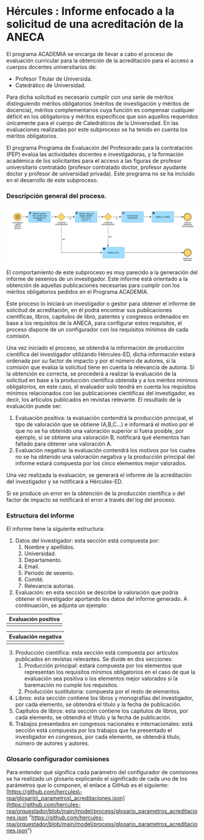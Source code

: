 # Hércules : Informe enfocado a la solicitud de una acreditación de la ANECA



El programa ACADEMIA se encarga de llevar a cabo el proceso de evaluación curricular para la obtención de la acreditación para el acceso a cuerpos docentes universitarios de:

* Profesor Titular de Universida.
* Catedrático de Universidad.

Para dicha solicitud es necesario cumplir con una serie de méritos distinguiendo méritos obligatorios (méritos de investigación y méritos de docencia), méritos complementarios cuya función es compensar cualquier déficit en los obligatorios y méritos específicos que son aquellos requeridos únicamente para el cuerpo de Catedráticos de la Universidad. En las evaluaciones realizadas por este subproceso se ha tenido en cuenta los méritos obligatorios.

El programa Programa de Evaluación del Profesorado para la contratación (PEP) evalúa las actividades docentes e investigadoras, y la formación académica de los solicitantes para el acceso a las figuras de profesor universitario contratado (profesor contratado doctor, profesor ayudante doctor y profesor de universidad privada). Este programa no se ha incluido en el desarrollo de este subproceso.

### Descripción general del proceso.

  


![](/attachments/598147206/598149312.png)

  


El comportamiento de este subproceso es muy parecido a la generación del informe de sexenios de un investigador. Este informe está orientado a la obtención de aquellas publicaciones necesarias para cumplir con los méritos obligatorios pedidos en el Programa ACADEMIA. 

Este proceso lo iniciará un investigador o gestor para obtener el informe de solicitud de acreditación, en él podrá encontrar sus publicaciones científicas, libros, capítulos de libro, patentes y congresos ordenados en base a los requisitos de la ANECA, para configurar estos requisitos, el proceso dispone de un configurador con los requisitos mínimos de cada comisión.   


Una vez iniciado el proceso, se obtendrá la información de producción científica del investigador utilizando Hércules\-ED, dicha información estará ordenada por su factor de impacto y por el número de autores, si la comisión que evalúa la solicitud tiene en cuenta la relevancia de autoría. Si la obtención es correcta, se procederá a realizar la evaluación de la solicitud en base a la producción científica obtenida y a los méritos mínimos obligatorios, en este caso, el evaluador solo tendrá en cuenta los requisitos mínimos relacionados con las publicaciones científicas del investigador, es decir, los artículos publicados en revistas relevante. El resultado de la evaluación puede ser:

1. Evaluación positiva: la evaluación contendrá la producción principal, el tipo de valoración que se obtiene (A,B,C...) e informará el motivo por el que no se ha obtenido una valoración superior si fuera posible, por ejemplo, si se obtiene una valoración B, notificará qué elementos han faltado para obtener una valoración A.
2. Evaluación negativa: la evaluación contendrá los motivos por los cuales no se ha obtenido una valoración negativa y la producción principal del informe estará compuesta por los cinco elementos mejor valorados.

Una vez realizada la evaluación, se generará el informe de la acreditación del investigador y se notificará a Hércules\-ED. 

Si se produce un error en la obtención de la producción científica o del factor de impacto se notificará el error a través del log del proceso.

### Estructura del informe

El informe tiene la siguiente estructura:

1. Datos del investigador: esta sección está compuesta por:
	1. Nombre y apellidos.
	2. Universidad.
	3. Departamento.
	4. Email.
	5. Periodo de sexenio.
	6. Comité.
	7. Relevancia autorías.
2. Evaluación: en esta sección se describe la valoración que podría obtener el investigador aportando los datos del informe generado. A continuación, se adjunta un ejemplo:



| Evaluación positiva |
| --- |
|  |



| Evaluación negativa |
| --- |
|  |
3. Producción científica: esta sección está compuesta por artículos publicados en revistas relevantes. Se divide en dos secciones:
	1. Producción principal: estará compuesta por los elementos que representan los requisitos mínimos obligatorios en el caso de que la evaluación sea positiva o los elementos mejor valorados si la baremación no cumple los requisitos.
	2. Producción sustitutoria: compuesta por el resto de elementos.
4. Libros: esta sección contiene los libros y monografías del investigador, por cada elemento, se obtendrá el título y la fecha de publicación.
5. Capítulos de libros: esta sección contiene los capítulos de libros, por cada elemento, se obtendrá el título y la fecha de publicación.
6. Trabajos presentados en congresos nacionales e internacionales: está sección está compuesta por los trabajos que ha presentado el investigador en congresos, por cada elemento, se obtendrá título, número de autores y autores.

### Glosario configurador comisiones

Para entender qué significa cada parámetro del configurador de comisiones se ha realizado un glosario explicando el significado de cada uno de los parámetros que lo componen, el enlace a GitHub es el siguiente: [https://github.com/hercules\-rpa/glosario\_parametros\_acreditaciones.json](https://github.com/hercules-rpa/orquestador/blob/main/model/process/glosario_parametros_acreditaciones.json "https://github.com/hercules-rpa/orquestador/blob/main/model/process/glosario_parametros_acreditaciones.json")

  





